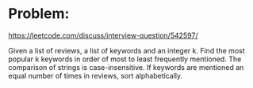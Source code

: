 # Problem:
https://leetcode.com/discuss/interview-question/542597/

Given a list of reviews, a list of keywords and an integer k. Find the most popular k keywords in order of most to least frequently mentioned.
The comparison of strings is case-insensitive. If keywords are mentioned an equal number of times in reviews, sort alphabetically.